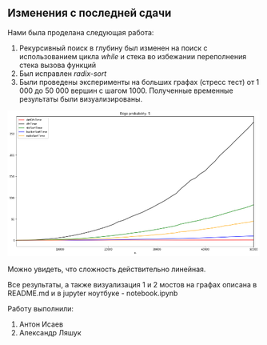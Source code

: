 ## Изменения с последней сдачи

Нами была проделана следующая работа:
1. Рекурсивный поиск в глубину был изменен на поиск с использованием цикла _while_ и стека во избежании переполнения стека вызова функций
2. Был исправлен _radix-sort_
3. Были проведены эксперименты на больших графах (стресс тест) от 1 000 до 50 000 вершин с шагом 1000. Полученные временные результаты были визуализированы.

![png](notebook/output_14_0.png)


Можно увидеть, что сложность действительно линейная.

Все результаты, а также визуализация 1 и 2 мостов на графах описана в README.md и в jupyter ноутбуке - notebook.ipynb

Работу выполнили:
1. Антон Исаев
2. Александр Ляшук